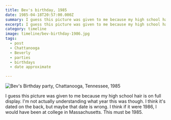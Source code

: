 ```yaml
---
title: Bev's birthday, 1985
date: 1985-04-18T20:57:00.000Z
summary: I guess this picture was given to me because my high school hair is on full display.
excerpt: I guess this picture was given to me because my high school hair is on full display.
category: timeline
image: timeline/bev-birthday-1986.jpg
tags:
  - post
  - Chattanooga
  - Beverly
  - parties
  - birthdays
  - date approximate

---
```


![Bev's Birthday party, Chattanooga, Tennessee, 1985](/static/img/timeline/bev-birthday-1986.jpg "Bev's Birthday party, Chattanooga, Tennessee, 1985")

I guess this picture was given to me because my high school hair is on full display. I'm not actually understanding what year this was though. I think it's dated on the back, but maybe that date is wrong. I think if it were 1986, I would have been at college in Massachusetts. This must be 1985. 